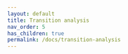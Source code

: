 ```yaml
---
layout: default
title: Transition analysis
nav_order: 5
has_children: true
permalink: /docs/transition-analysis
---
```

